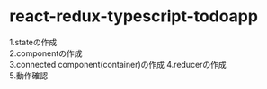 # react-redux-typescript-todoapp

1.stateの作成  
2.componentの作成  
3.connected component(container)の作成
4.reducerの作成  
5.動作確認  

